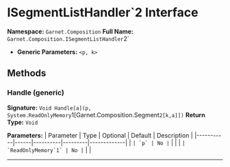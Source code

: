 # ISegmentListHandler`2 Interface

**Namespace:** `Garnet.Composition`
**Full Name:** `Garnet.Composition.ISegmentListHandler`2`
- **Generic Parameters:** `<p, k>`

## Methods

### Handle (generic)

**Signature:** `Void Handle[a](p, System.ReadOnlyMemory`1[Garnet.Composition.Segment`2[k,a]])`
**Return Type:** `Void`

**Parameters:**
| Parameter | Type | Optional | Default | Description |
|-----------|------|----------|---------|-------------|
| `` | `p` | No | `` |  |
| `` | `ReadOnlyMemory`1` | No | `` |  |

---